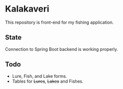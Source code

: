 # Kalakaveri

This repository is front-end for my fishing application. 

## State
Connection to Spring Boot backend is working properly. 

## Todo
- Lure, Fish, and Lake forms.
- Tables for ~~Lures~~, ~~Lakes~~ and Fishes.
